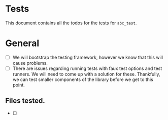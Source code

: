 # Tests

This document contains all the todos for the tests for `abc_test`.

# General
- [ ] We will bootstrap the testing framework, however we know that this will cause problems.
- [ ] There are issues regarding running tests with faux test options and test runners. We will need to come up with a solution for these. Thankfully, we can test smaller components of the library before we get to this point.

## Files tested.
- [ ]
